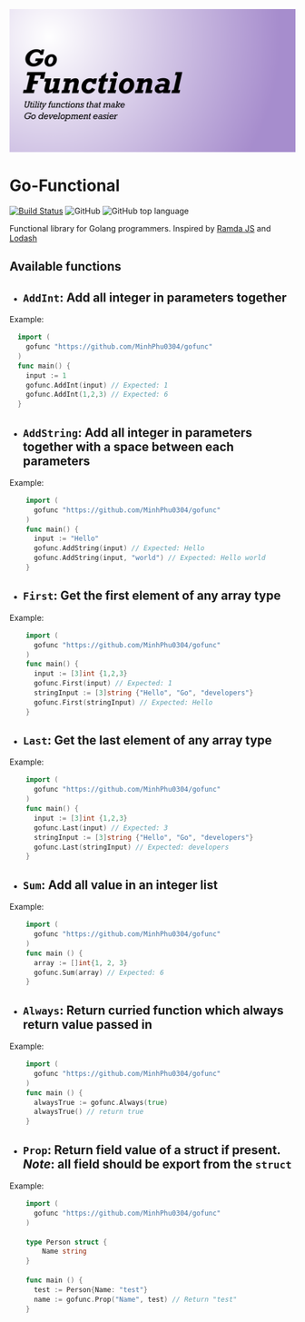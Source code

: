 ![go functional](https://github.com/MinhPhu0304/go-functional/blob/master/gogo.png?raw=true "go functional header img")


# Go-Functional
[![Build Status](https://travis-ci.com/MinhPhu0304/gofunc.svg?branch=master)](https://travis-ci.com/MinhPhu0304/gofunc)  ![GitHub](https://img.shields.io/github/license/MinhPhu0304/go-functional)  ![GitHub top language](https://img.shields.io/github/languages/top/minhphu0304/go-functional)

Functional library for Golang programmers. Inspired by [Ramda JS](https://ramdajs.com) and [Lodash](https://lodash.com)

## Available functions
- ## ```AddInt```: Add all integer in parameters together
Example: 
  ```go
    import (
      gofunc "https://github.com/MinhPhu0304/gofunc"
    )
    func main() {
      input := 1
      gofunc.AddInt(input) // Expected: 1
      gofunc.AddInt(1,2,3) // Expected: 6
    }
  ```
- ## ```AddString```:  Add all integer in parameters together with a space between each  parameters
Example: 
```go
    import (
      gofunc "https://github.com/MinhPhu0304/gofunc"
    )
    func main() {
      input := "Hello"
      gofunc.AddString(input) // Expected: Hello
      gofunc.AddString(input, "world") // Expected: Hello world
    }
  ```
- ## ```First```:  Get the first element of any array type
Example: 
```go
    import (
      gofunc "https://github.com/MinhPhu0304/gofunc"
    )
    func main() {
      input := [3]int {1,2,3}
      gofunc.First(input) // Expected: 1
      stringInput := [3]string {"Hello", "Go", "developers"}
      gofunc.First(stringInput) // Expected: Hello
    }
  ```
- ## ```Last```:  Get the last element of any array type
Example: 
```go
    import (
      gofunc "https://github.com/MinhPhu0304/gofunc"
    )
    func main() {
      input := [3]int {1,2,3}
      gofunc.Last(input) // Expected: 3
      stringInput := [3]string {"Hello", "Go", "developers"}
      gofunc.Last(stringInput) // Expected: developers
    }
  ```
- ## ```Sum```:  Add all value in an integer list
Example: 
```go
    import (
      gofunc "https://github.com/MinhPhu0304/gofunc"
    )
    func main () {
      array := []int{1, 2, 3}
      gofunc.Sum(array) // Expected: 6
    }
  ```
- ## ```Always```:  Return curried function which always return value passed in
Example: 
```go
    import (
      gofunc "https://github.com/MinhPhu0304/gofunc"
    )
    func main () {
      alwaysTrue := gofunc.Always(true)
      alwaysTrue() // return true      
    }
  ```
- ## ```Prop```:  Return field value of a struct if present. ***Note***: all field should be export from the ```struct```
Example: 
```go
    import (
      gofunc "https://github.com/MinhPhu0304/gofunc"
    )

    type Person struct {
	    Name string
    }

    func main () {
      test := Person{Name: "test"}
      name := gofunc.Prop("Name", test) // Return "test"
    }
  ```
